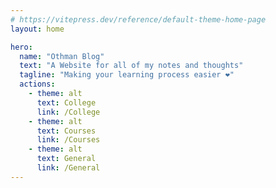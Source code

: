 ```yaml
---
# https://vitepress.dev/reference/default-theme-home-page
layout: home

hero:
  name: "Othman Blog"
  text: "A Website for all of my notes and thoughts"
  tagline: "Making your learning process easier ❤️"
  actions:
    - theme: alt
      text: College
      link: /College
    - theme: alt
      text: Courses
      link: /Courses
    - theme: alt
      text: General
      link: /General
---
```

